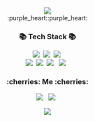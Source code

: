 <div align=center>
<img src="https://capsule-render.vercel.app/api?type=Waving&color=FFDAB9&height=200&section=header&text=HELLO%20&fontSize=80&animation=scaleIn" />
</div>

<div align=center>
:purple_heart::purple_heart:
</div>
<div align=center> 
         <h3>📚 Tech Stack 📚</h3>
         <p>
          <img src="https://img.shields.io/badge/Java-007396?style=flat-square&logo=Java&logoColor=white"/></a>&nbsp
          <img src="https://img.shields.io/badge/spring Boot-6DB33F?style=flat-square&logo=spring&logoColor=white"/></a>&nbsp  
          <img src="https://img.shields.io/badge/Oracle-F80000?style=flat-square&logo=Oracle&logoColor=white"/></a>&nbsp 
          <br>
          <img src="https://img.shields.io/badge/Javascript-ffb13b?style=flat-square&logo=javascript&logoColor=white"/></a>&nbsp 
          <img src="https://img.shields.io/badge/jQuery-0769AD?style=flat-square&logo=jQuery&logoColor=white"/></a>&nbsp 
          <img src="https://img.shields.io/badge/HTML5-E34F26?style=flat-square&logo=HTML5&logoColor=white"/></a> &nbsp
          <img src="https://img.shields.io/badge/CSS3-1572B6?style=flat-square&logo=CSS3&logoColor=white"/></a> &nbsp
        </p>
        <p>
         <h3>:cherries: Me :cherries:</h3>
         <img src="https://img.shields.io/badge/Notion-000000?style=flat-square&logo=Notion&logoColor=white"/></a> &nbsp
         <img src="https://img.shields.io/badge/GitHub-181717?style=flat-square&logo=GitHub&logoColor=white"/></a> &nbsp
        </p>
       
</div>
<div align=center>
<img src="https://capsule-render.vercel.app/api?type=soft&color=F5DEB3&height=150&section=header&text=THANK YOU&fontSize=30"/>
</div>



<!--
<a href="[1. 연결하고싶은 사이트 url]" target="_blank"><img src="https://img.shields.io/badge/[2. 등록하려는 이름]-[3. #을 뺀 나머지 색깔코드]?style=flat-square&logo=[4. 로고명(아이콘명)]&logoColor=white"/></a>

**jammmmin2/jammmmin2** is a ✨ _special_ ✨ repository because its `README.md` (this file) appears on your GitHub profile.

Here are some ideas to get you started:

- 🔭 I’m currently working on ...
- 🌱 I’m currently learning ...
- 👯 I’m looking to collaborate on ...
- 🤔 I’m looking for help with ...
- 💬 Ask me about ...
- 📫 How to reach me: ...
- 😄 Pronouns: ...
- ⚡ Fun fact: ...
-->
